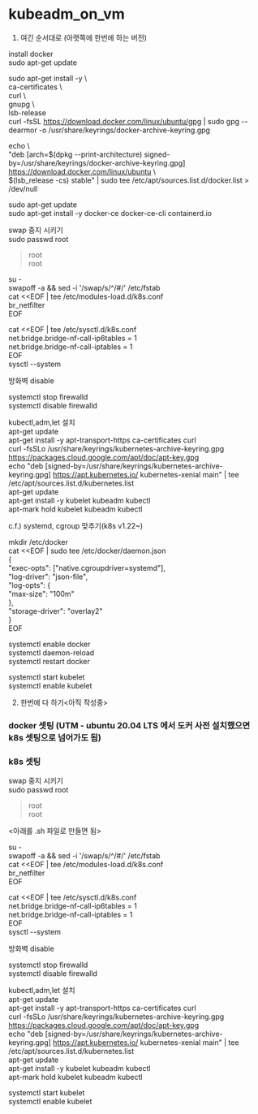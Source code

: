# kubeadm_on_vm
1. 여긴 순서대로 (아랫쪽에 한번에 하는 버전)   

install docker   
sudo apt-get update   
   
sudo apt-get install -y \   
    ca-certificates \   
    curl \   
    gnupg \   
    lsb-release   
curl -fsSL https://download.docker.com/linux/ubuntu/gpg | sudo gpg --dearmor -o /usr/share/keyrings/docker-archive-keyring.gpg   
   
echo \   
  "deb [arch=$(dpkg --print-architecture) signed-by=/usr/share/keyrings/docker-archive-keyring.gpg] https://download.docker.com/linux/ubuntu \   
  $(lsb_release -cs) stable" | sudo tee /etc/apt/sources.list.d/docker.list > /dev/null   
   
sudo apt-get update   
sudo apt-get install -y docker-ce docker-ce-cli containerd.io   
   
swap 중지 시키기   
sudo passwd root   
> root   
> root   
   
su -   
swapoff -a && sed -i '/swap/s/^/#/' /etc/fstab   
cat <<EOF | tee /etc/modules-load.d/k8s.conf   
br_netfilter   
EOF   
   
cat <<EOF | tee /etc/sysctl.d/k8s.conf   
net.bridge.bridge-nf-call-ip6tables = 1   
net.bridge.bridge-nf-call-iptables = 1   
EOF   
sysctl --system   
   
방화벽 disable   
   
systemctl stop firewalld    
systemctl disable firewalld   
   
kubectl,adm,let 설치   
apt-get update   
apt-get install -y apt-transport-https ca-certificates curl   
curl -fsSLo /usr/share/keyrings/kubernetes-archive-keyring.gpg https://packages.cloud.google.com/apt/doc/apt-key.gpg   
echo "deb [signed-by=/usr/share/keyrings/kubernetes-archive-keyring.gpg] https://apt.kubernetes.io/ kubernetes-xenial main" | tee /etc/apt/sources.list.d/kubernetes.list   
apt-get update   
apt-get install -y kubelet kubeadm kubectl   
apt-mark hold kubelet kubeadm kubectl   
   
   
c.f.) systemd, cgroup 맞추기(k8s v1.22~)   
   

mkdir /etc/docker   
cat <<EOF | sudo tee /etc/docker/daemon.json   
{   
  "exec-opts": ["native.cgroupdriver=systemd"],   
  "log-driver": "json-file",   
  "log-opts": {   
    "max-size": "100m"   
  },   
  "storage-driver": "overlay2"   
}   
EOF   
   
systemctl enable docker   
systemctl daemon-reload   
systemctl restart docker   
   
systemctl start kubelet   
systemctl enable kubelet   





2. 한번에 다 하기<아직 작성중>   
### docker 셋팅 (UTM - ubuntu 20.04 LTS 에서 도커 사전 설치했으면 k8s 셋팅으로 넘어가도 됨)
 
### k8s 셋팅   

swap 중지 시키기   
sudo passwd root   
> root   
> root   
   
   
<아래를 .sh 파일로 만들면 됨>   
   
su -   
swapoff -a && sed -i '/swap/s/^/#/' /etc/fstab   
cat <<EOF | tee /etc/modules-load.d/k8s.conf   
br_netfilter   
EOF   
   
cat <<EOF | tee /etc/sysctl.d/k8s.conf   
net.bridge.bridge-nf-call-ip6tables = 1   
net.bridge.bridge-nf-call-iptables = 1   
EOF   
sysctl --system   
   
방화벽 disable   
   
systemctl stop firewalld    
systemctl disable firewalld   
   
kubectl,adm,let 설치   
apt-get update   
apt-get install -y apt-transport-https ca-certificates curl   
curl -fsSLo /usr/share/keyrings/kubernetes-archive-keyring.gpg https://packages.cloud.google.com/apt/doc/apt-key.gpg   
echo "deb [signed-by=/usr/share/keyrings/kubernetes-archive-keyring.gpg] https://apt.kubernetes.io/ kubernetes-xenial main" | tee /etc/apt/sources.list.d/kubernetes.list   
apt-get update   
apt-get install -y kubelet kubeadm kubectl   
apt-mark hold kubelet kubeadm kubectl   
   
systemctl start kubelet   
systemctl enable kubelet   


